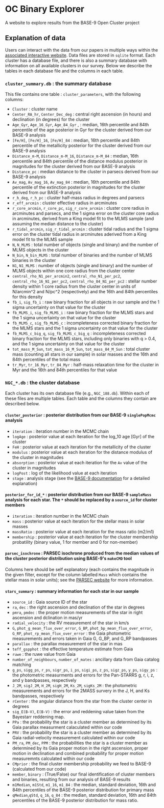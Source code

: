 # OC Binary Explorer
A website to explore results from the BASE-9 Open Cluster project

## Explanation of data

Users can interact with the data from our papers in multiple ways within the [associated interactive website](http://ocbinaryexplorer.ciera.northwestern.edu/).  Data files are stored in `sqlite` format.  Each cluster has a database file, and there is also a summary database with information on all available clusters in our survey. Below we describe the tables in each database file and the columns in each table. 

### `cluster_summary.db` : the summary database

This file contains one table : `cluster_parameters`, with the following columns:

- `Cluster` : cluster name
- `Center_RA_hr`, `Center_Dec_deg` : central right ascension (in hours) and declination (in degrees) for the cluster
- `Age_Gyr`, `Age_16_Gyr`, `Age_84_Gyr` ,  : median, 16th percentile and 84th percentile of the age posterior in Gyr for the cluster derived from our BASE-9 analysis
- `[Fe/H]`, `[Fe/H]_16`, `[Fe/H]_84` : median, 16th percentile and 84th percentile of the metallicity posterior for the cluster derived from our BASE-9 analysis 
- `Distance_m-M`, `Distance_m-M_16`, `Distance_m-M_84` : median, 16th percentile and 84th percentile of the distance modulus posterior in magnitudes for the cluster derived from our BASE-9 analysis 
- `Distance_pc` : median distance to the cluster in parsecs derived from our BASE-9 analysis
- `Av_mag`, `Av_mag_16`, `Av_mag_84` : median, 16th percentile and 84th percentile of the extinction posterior in magnitudes for the cluster derived from our BASE-9 analysis 
- `r_h_deg`, `r_h_pc`  : cluster half-mass radius in degrees and parsecs
- `r_eff_arcmin` :  cluster effective radius in arcminutes
- `r_core_arcmin`, `r_core_pc`,  `sig_r_core_arcmin` : cluster core radius in arcminutes and parsecs, and the 1 sigma error on the cluster core radius in arcminutes,  derived from a King model fit to the MLMS sample (and assuming the median distance to the cluster)
- `r_tidal_arcmin`, `sig_r_tidal_arcmin` : cluster tidal radius and the 1 sigma error on the cluster tidal radius in arcminutes aderived from a King model fit to the MLMS sample
- `N`, `N_MLMS` : total number of objects (single and binary) and the number of MLMS objects in the cluster
- `N_bin`, `N_bin_MLMS` : total number of binaries and the number of MLMS binaries in the cluster 
- `N1`, `N1_MLMS` : number of objects (single and binary) and the number of MLMS objects within one core radius from the cluster center  
- `central_rho_N1_per_arcmin2`, `central_rho_N1_per_pc2`, `central_rho_16_N1_per_pc2`, `central_rho_84_N1_per_pc2` : stellar number density within 1 core radius from the cluster center in units of N/arcmin^2 and N/pc^2 (respectively) and the 16th and 84th percentiles for this density
- `fb_i`,  `sig_fb_i` : raw binary fraction for all objects in our sample and the 1 sigma uncertainty on that value for the cluster
- `fb_MLMS_i`, `sig_fb_MLMS_i` : raw binary fraction for the MLMS stars and the 1 sigma uncertainty on that value for the cluster
- `fb_MLMS_c`, `sig_fb_MLMS_c` : incompleteness corrected binary fraction for the MLMS stars and the 1 sigma uncertainty on that value for the cluster
- `fb_MLMS_c_big_q`, `sig_fb_MLMS_c_big_q` : incompleteness corrected binary fraction for the MLMS stars, including only binaries with q > 0.4, and the 1 sigma uncertainty on that value for the cluster
- `tot_mass_M_Sun`, `tot_mass_16_M_Sun`, `tot_mass_84_M_Sun` : total cluster mass (counting all stars in our sample) in solar masses and the 16th and 84th percentiles of the total mass  
- `tr_Myr`, `tr_16_Myr`, `tr_84_Myr` : half-mass relaxation time for the cluster in Myr and the 16th and 84th percentiles for that value

### `NGC_*.db` : the cluster database

Each cluster has its own database file (e.g., `NGC_188.db`).  Within each of these files are multiple tables.  Each table and the columns they contain are described below.


#### `cluster_posterior` : posterior distribution from our BASE-9 `singlePopMcmc` analysis

- `iteration` : iteration number in the MCMC chain
- `logAge` : posterior value at each iteration for the log_10 age [Gyr] of the cluster
- `FeH` : posterior value at each iteration for the metallicity of the cluster
- `modulus` : posterior value at each iteration for the distance modulus of the cluster in magnitudes 
- `absorption` : posterior value at each iteration for the `Av` value of the cluster in magnitudes
- `logPost` : log of the likelihood value at each iteration
- `stage` : analysis stage (see the [BASE-9 documentation](https://base-9.readthedocs.io/en/latest/) for a detailed explanation)


####  `posterior_for_id_*` : posterior distribution from our BASE-9 `sampleMass` analysis for each star.  The `*` should be replaced by a `source_id` for cluster members

- `iteration` : iteration number in the MCMC chain
- `mass` : posterior value at each iteration for the stellar mass in solar masses
- `massRatio` : posterior value at each iteration for the mass ratio (m2/m1)
- `membership` : posterior value at each iteration for the cluster membership probatility (binary value, 1 for member and 0 for non-member)

#### `parsec_isochrone` : PARSEC isochrone produced from the median values of the cluster posterior distribution using BASE-9's `makeCMD` tool

Columns here should be self explanatory (each contains the magnitude in the given filter, except for the column labelled `Mass` which contains the stellar mass in solar units); see the [PARSEC website](http://stev.oapd.inaf.it/cgi-bin/cmd) for more information. 

#### `stars_summary` : summary information for each star in our sample 

- `source_id` : Gaia source ID of the star
- `ra`, `dec` : the right ascension and declination of the star in degrees
- `pmra`, `pmdec` : the proper motion measurements of the star in right ascension and dclination in mas/yr
- `radial_velocity` : the RV measurement of the star in km/s
- `G`, `phot_g_mean_flux_over_error`, `G_BP`, `phot_bp_mean_flux_over_error`, `G_RP`, `phot_rp_mean_flux_over_error` : the Gaia photometric measurements and errors taken in Gaia G, G_BP, and G_RP bandpasses
- `parallax` : the parallax measurement of the star in mas 
- `teff_gspphot` :  the effective temperature estimate from Gaia 
- `ruwe` : the ruwe value from Gaia
- `number_of_neighbours`, `number_of_mates` : ancillary data from Gaia catalog matching 
- `g_ps`, `sigg_ps`, `r_ps`, `sigr_ps`, `i_ps`, `sigi_ps`, `z_ps`, `sigz_ps`, `y_ps`,  `sigy_ps` : the photometric measurments and errors for the Pan-STARRS g, r, i, z, and y bandpasses, respectively
- `J_2M`, `sigJ_2M`, `H_2M`, `sigH_2M`, `Ks_2M`, `sigKs_2M` : the photometric measurements and errors for the 2MASS survery in the J, H, and Ks bandpasses, respectively
- `rCenter` : the angular distance from the star from the cluster center in degrees
- `sig_E(B-V)`,  `E(B-V)` : the error and reddening value taken from the Bayestarr reddening map. 
- `PPa` : the probability the star is a cluster member as determined by its Gaia parallax measurment calaculated within our code
- `PRV` : the probability the star is a cluster member as determined by its Gaia radial-velocity measurement calculated within our code
-  `PM_ra`, `PM_dec`, `PPM` :  the probabilities the star is a cluster member as determined by its Gaia proper motion in the right ascension, proper motion in declination and combined probability for proper motion measuremnts calculated within our code
- `CMprior` : the final cluster membership probability we feed to BASE-9 (calculated from our code)
- `member`, `binary` : (True/False) our final identification of cluster members and binaries, resulting from our analysis of BASE-9 results  
- `m1Median`, `m1Std`, `m1_16`, `m1_84` : the median, standard deviation, 16th and 84th percentiles of the BASE-9 posterior distribution for primary mass 
- `qMedian`,`qStd`, `q_16`, `q_84` : the median, standard deviation, 16th and 84th percentiles of the BASE-9 posterior distribution for mass ratio.


